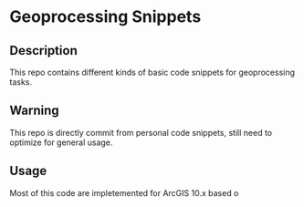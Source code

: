 # Geoprocessing Snippets

## Description
This repo contains different kinds of basic code snippets for geoprocessing tasks.

## Warning
This repo is directly commit from personal code snippets, still need to optimize for general usage.

## Usage
Most of this code are impletemented for ArcGIS 10.x based o
